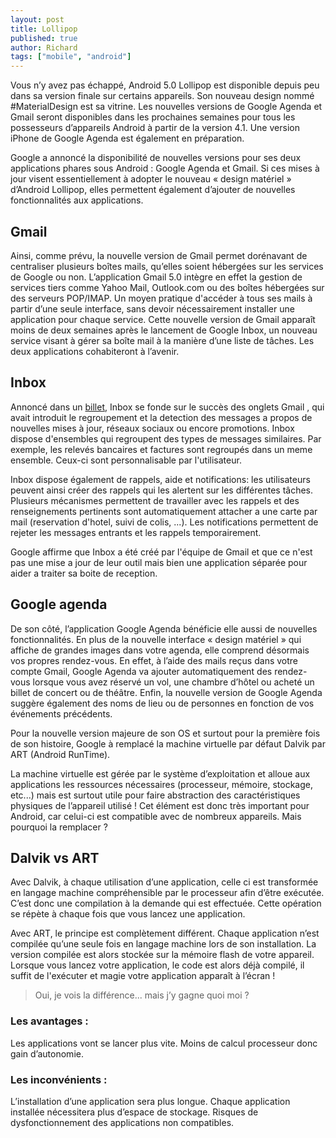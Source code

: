 ```yaml
---
layout: post
title: Lollipop
published: true
author: Richard
tags: ["mobile", "android"]
---
```


Vous n’y avez pas échappé, Android 5.0 Lollipop est disponible depuis peu dans sa version finale sur certains appareils. Son nouveau design nommé #MaterialDesign  est sa vitrine. Les nouvelles versions de Google Agenda et Gmail seront disponibles dans les prochaines semaines pour tous les possesseurs d’appareils Android à partir de la version 4.1. Une version iPhone de Google Agenda est également en préparation.

Google a annoncé la disponibilité de nouvelles versions pour ses deux applications phares sous Android : Google Agenda et Gmail. Si ces mises à jour visent essentiellement à adopter le nouveau « design matériel » d’Android Lollipop, elles permettent également d’ajouter de nouvelles fonctionnalités aux applications.

## Gmail

Ainsi, comme prévu, la nouvelle version de Gmail permet dorénavant de centraliser plusieurs boîtes mails, qu’elles soient hébergées sur les services de Google ou non. L’application Gmail 5.0 intègre en effet la gestion de services tiers comme Yahoo Mail, Outlook.com ou des boîtes hébergées sur des serveurs POP/IMAP. Un moyen pratique d'accéder à tous ses mails à partir d’une seule interface, sans devoir nécessairement installer une application pour chaque service. Cette nouvelle version de Gmail apparaît moins de deux semaines après le lancement de Google Inbox, un nouveau service visant à gérer sa boîte mail à la manière d’une liste de tâches. Les deux applications cohabiteront à l’avenir.

## Inbox

Annoncé dans un [billet](http://gmailblog.blogspot.ch/2014/10/an-inbox-that-works-for-you.html), Inbox se fonde sur le succès des onglets Gmail , qui avait introduit le regroupement et la detection des messages a propos de nouvelles mises à jour, réseaux sociaux ou encore promotions. Inbox dispose d'ensembles qui regroupent des types de messages similaires. Par exemple, les relevés bancaires et factures sont regroupés dans un meme ensemble. Ceux-ci sont personnalisable par l'utilisateur.

Inbox dispose également de rappels, aide et notifications: les utilisateurs peuvent ainsi créer des rappels qui les alertent sur les différentes tâches. Plusieurs mécanismes permettent de travailler avec les rappels et des renseignements pertinents sont automatiquement attacher a une carte par  mail (reservation d'hotel, suivi de colis, ...). Les notifications permettent de rejeter les messages entrants et les rappels temporairement.

Google affirme que Inbox a été créé par l'équipe de Gmail et que ce n'est pas une mise a jour de leur outil mais bien une application séparée pour aider a traiter sa boite de reception.

## Google agenda

De son côté, l’application Google Agenda bénéficie elle aussi de nouvelles fonctionnalités. En plus de la nouvelle interface « design matériel » qui affiche de grandes images dans votre agenda, elle comprend désormais vos propres rendez-vous. En effet, à l’aide des mails reçus dans votre compte Gmail, Google Agenda va ajouter automatiquement des rendez-vous lorsque vous avez réservé un vol, une chambre d’hôtel ou acheté un billet de concert ou de théâtre. Enfin, la nouvelle version de Google Agenda suggère également des noms de lieu ou de personnes en fonction de vos événements précédents.

Pour la nouvelle version majeure de son OS et surtout pour la première fois de son histoire, Google à remplacé la machine virtuelle par défaut Dalvik par ART (Android RunTime).

La machine virtuelle est gérée par le système d’exploitation et alloue aux applications les ressources nécessaires (processeur, mémoire, stockage, etc...) mais est surtout utile pour faire abstraction des caractéristiques physiques de l’appareil utilisé ! Cet élément est donc très important pour Android, car celui-ci est compatible avec de nombreux appareils. Mais pourquoi la remplacer ?

## Dalvik vs ART

Avec Dalvik, à chaque utilisation d’une application, celle ci est transformée en langage machine compréhensible par le processeur afin d’être exécutée. C’est donc une compilation à la demande qui est effectuée. Cette opération se répète à chaque fois que vous lancez une application.

Avec ART, le principe est complètement différent. Chaque application n’est compilée qu’une seule fois en langage machine lors de son installation. La version compilée est alors stockée sur la mémoire flash de votre appareil. Lorsque vous lancez votre application, le code est alors déjà compilé, il suffit de l'exécuter et magie votre application apparaît à l’écran !

> Oui, je vois la différence... mais j’y gagne quoi moi ?

### Les avantages :
Les applications vont se lancer plus vite.
Moins de calcul processeur donc gain d’autonomie.

### Les inconvénients :
L’installation d’une application sera plus longue.
Chaque application installée nécessitera plus d’espace de stockage.
Risques de dysfonctionnement des applications non compatibles.